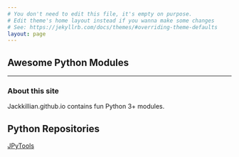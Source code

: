 ```yaml
---
# You don't need to edit this file, it's empty on purpose.
# Edit theme's home layout instead if you wanna make some changes
# See: https://jekyllrb.com/docs/themes/#overriding-theme-defaults
layout: page
---
```

## Awesome Python Modules
---
### About this site
Jackkillian.github.io contains fun Python 3+ modules.

## Python Repositories
[JPyTools](jackkillian.github.io/JPyTools)
